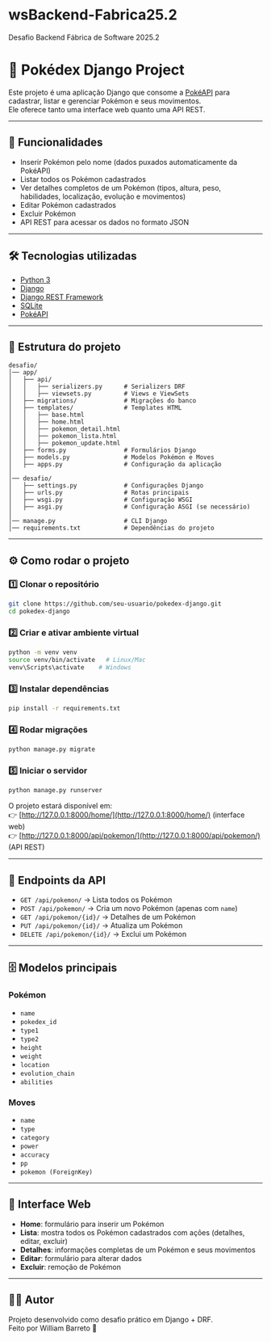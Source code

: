 # wsBackend-Fabrica25.2
Desafio Backend Fábrica de Software 2025.2

# 📖 Pokédex Django Project

Este projeto é uma aplicação Django que consome a [PokéAPI](https://pokeapi.co/) para cadastrar, listar e gerenciar Pokémon e seus movimentos.  
Ele oferece tanto uma interface web quanto uma API REST.

---

## 🚀 Funcionalidades

- Inserir Pokémon pelo nome (dados puxados automaticamente da PokéAPI)
- Listar todos os Pokémon cadastrados
- Ver detalhes completos de um Pokémon (tipos, altura, peso, habilidades, localização, evolução e movimentos)
- Editar Pokémon cadastrados
- Excluir Pokémon
- API REST para acessar os dados no formato JSON

---

## 🛠️ Tecnologias utilizadas

- [Python 3](https://www.python.org/)
- [Django](https://www.djangoproject.com/)
- [Django REST Framework](https://www.django-rest-framework.org/)
- [SQLite](https://www.sqlite.org/)
- [PokéAPI](https://pokeapi.co/)

---

## 📂 Estrutura do projeto

```
desafio/
│── app/
│   ├── api/
│   │   ├── serializers.py      # Serializers DRF
│   │   ├── viewsets.py         # Views e ViewSets
│   ├── migrations/             # Migrações do banco
│   ├── templates/              # Templates HTML
│   │   ├── base.html
│   │   ├── home.html
│   │   ├── pokemon_detail.html
│   │   ├── pokemon_lista.html
│   │   ├── pokemon_update.html
│   ├── forms.py                # Formulários Django
│   ├── models.py               # Modelos Pokémon e Moves
│   ├── apps.py                 # Configuração da aplicação
│
│── desafio/
│   ├── settings.py             # Configurações Django
│   ├── urls.py                 # Rotas principais
│   ├── wsgi.py                 # Configuração WSGI
│   ├── asgi.py                 # Configuração ASGI (se necessário)
│
│── manage.py                   # CLI Django
│── requirements.txt            # Dependências do projeto
```

---

## ⚙️ Como rodar o projeto

### 1️⃣ Clonar o repositório
```bash
git clone https://github.com/seu-usuario/pokedex-django.git
cd pokedex-django
```

### 2️⃣ Criar e ativar ambiente virtual
```bash
python -m venv venv
source venv/bin/activate   # Linux/Mac
venv\Scripts\activate    # Windows
```

### 3️⃣ Instalar dependências
```bash
pip install -r requirements.txt
```

### 4️⃣ Rodar migrações
```bash
python manage.py migrate
```

### 5️⃣ Iniciar o servidor
```bash
python manage.py runserver
```

O projeto estará disponível em:  
👉 [http://127.0.0.1:8000/home/](http://127.0.0.1:8000/home/) (interface web)  
👉 [http://127.0.0.1:8000/api/pokemon/](http://127.0.0.1:8000/api/pokemon/) (API REST)

---

## 📌 Endpoints da API

- `GET /api/pokemon/` → Lista todos os Pokémon
- `POST /api/pokemon/` → Cria um novo Pokémon (apenas com `name`)
- `GET /api/pokemon/{id}/` → Detalhes de um Pokémon
- `PUT /api/pokemon/{id}/` → Atualiza um Pokémon
- `DELETE /api/pokemon/{id}/` → Exclui um Pokémon

---

## 🗄️ Modelos principais

### Pokémon
- `name`
- `pokedex_id`
- `type1`
- `type2`
- `height`
- `weight`
- `location`
- `evolution_chain`
- `abilities`

### Moves
- `name`
- `type`
- `category`
- `power`
- `accuracy`
- `pp`
- `pokemon (ForeignKey)`

---

## 🎨 Interface Web

- **Home**: formulário para inserir um Pokémon
- **Lista**: mostra todos os Pokémon cadastrados com ações (detalhes, editar, excluir)
- **Detalhes**: informações completas de um Pokémon e seus movimentos
- **Editar**: formulário para alterar dados
- **Excluir**: remoção de Pokémon

---

## 🧑‍💻 Autor

Projeto desenvolvido como desafio prático em Django + DRF.  
Feito por William Barreto 🚀
